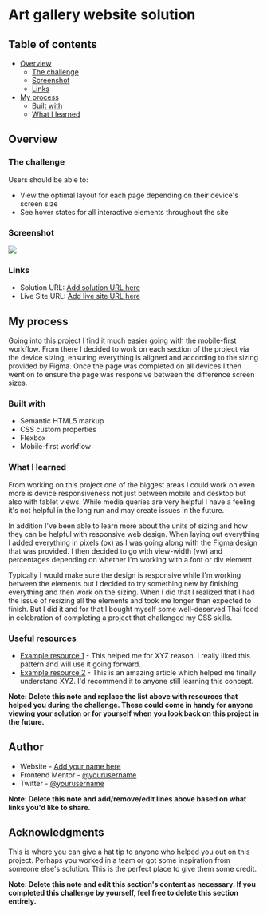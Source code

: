 # Art gallery website solution



## Table of contents

- [Overview](#overview)
  - [The challenge](#the-challenge)
  - [Screenshot](#screenshot)
  - [Links](#links)
- [My process](#my-process)
  - [Built with](#built-with)
  - [What I learned](#what-i-learned)


## Overview

### The challenge

Users should be able to:

- View the optimal layout for each page depending on their device's screen size
- See hover states for all interactive elements throughout the site

### Screenshot

![](./screenshot.jpg)


### Links

- Solution URL: [Add solution URL here](https://your-solution-url.com)
- Live Site URL: [Add live site URL here](https://your-live-site-url.com)

## My process

Going into this project I find it much easier going with the mobile-first workflow. From there I decided to work on each section of the project via the device sizing, ensuring everything is aligned and according to the sizing provided by Figma. Once the page was completed on all devices I then went on to ensure the page was responsive between the difference screen sizes. 

### Built with

- Semantic HTML5 markup
- CSS custom properties
- Flexbox
- Mobile-first workflow

### What I learned

From working on this project one of the biggest areas I could work on even more is device responsiveness not just between mobile and desktop but also with tablet views. While media queries are very helpful I have a feeling it's not helpful in the long run and may create issues in the future. 

In addition I've been able to learn more about the units of sizing and how they can be helpful with responsive web design. When laying out everything I added everything in pixels (px) as I was going along with the Figma design that was provided. I then decided to go with view-width (vw) and percentages depending on whether I'm working with a font or div element. 

Typically I would make sure the design is responsive while I'm working between the elements but I decided to try something new by finishing everything and then work on the sizing. When I did that I realized that I had the issue of resizing all the elements and took me longer than expected to finish. But I did it and for that I bought myself some well-deserved Thai food in celebration of completing a project that challenged my CSS skills. 



### Useful resources

- [Example resource 1](https://www.example.com) - This helped me for XYZ reason. I really liked this pattern and will use it going forward.
- [Example resource 2](https://www.example.com) - This is an amazing article which helped me finally understand XYZ. I'd recommend it to anyone still learning this concept.

**Note: Delete this note and replace the list above with resources that helped you during the challenge. These could come in handy for anyone viewing your solution or for yourself when you look back on this project in the future.**

## Author

- Website - [Add your name here](https://www.your-site.com)
- Frontend Mentor - [@yourusername](https://www.frontendmentor.io/profile/yourusername)
- Twitter - [@yourusername](https://www.twitter.com/yourusername)

**Note: Delete this note and add/remove/edit lines above based on what links you'd like to share.**

## Acknowledgments

This is where you can give a hat tip to anyone who helped you out on this project. Perhaps you worked in a team or got some inspiration from someone else's solution. This is the perfect place to give them some credit.

**Note: Delete this note and edit this section's content as necessary. If you completed this challenge by yourself, feel free to delete this section entirely.**
